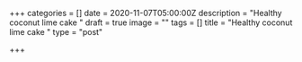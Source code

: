 +++
categories = []
date = 2020-11-07T05:00:00Z
description = "Healthy coconut lime cake "
draft = true
image = ""
tags = []
title = "Healthy coconut lime cake "
type = "post"

+++
